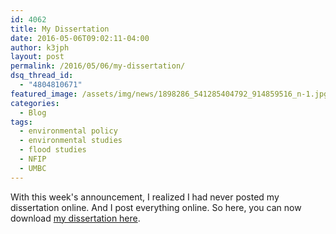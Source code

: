 ```yaml
---
id: 4062
title: My Dissertation
date: 2016-05-06T09:02:11-04:00
author: k3jph
layout: post
permalink: /2016/05/06/my-dissertation/
dsq_thread_id:
  - "4804810671"
featured_image: /assets/img/news/1898286_541285404792_914859516_n-1.jpg
categories:
  - Blog
tags:
  - environmental policy
  - environmental studies
  - flood studies
  - NFIP
  - UMBC
---
```

With this week's announcement, I realized I had never posted my dissertation online.  And I post everything online.  So here, you can now download [my dissertation here](/assets/docs/JHoward-Dissertation.pdf).
